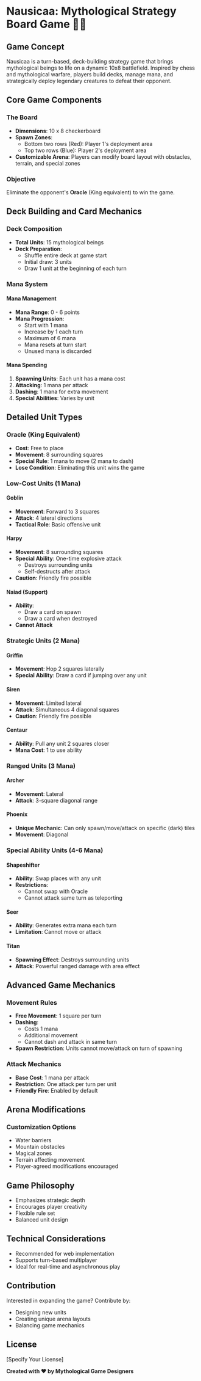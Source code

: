 # Nausicaa: Mythological Strategy Board Game 🏹🔮

## Game Concept

Nausicaa is a turn-based, deck-building strategy game that brings mythological beings to life on a dynamic 10x8 battlefield. Inspired by chess and mythological warfare, players build decks, manage mana, and strategically deploy legendary creatures to defeat their opponent.

## Core Game Components

### The Board
- **Dimensions**: 10 x 8 checkerboard
- **Spawn Zones**: 
  - Bottom two rows (Red): Player 1's deployment area
  - Top two rows (Blue): Player 2's deployment area
- **Customizable Arena**: Players can modify board layout with obstacles, terrain, and special zones

### Objective
Eliminate the opponent's **Oracle** (King equivalent) to win the game.

## Deck Building and Card Mechanics

### Deck Composition
- **Total Units**: 15 mythological beings
- **Deck Preparation**: 
  - Shuffle entire deck at game start
  - Initial draw: 3 units
  - Draw 1 unit at the beginning of each turn

### Mana System

#### Mana Management
- **Mana Range**: 0 - 6 points
- **Mana Progression**:
  - Start with 1 mana
  - Increase by 1 each turn
  - Maximum of 6 mana
  - Mana resets at turn start
  - Unused mana is discarded

#### Mana Spending
1. **Spawning Units**: Each unit has a mana cost
2. **Attacking**: 1 mana per attack
3. **Dashing**: 1 mana for extra movement
4. **Special Abilities**: Varies by unit

## Detailed Unit Types

### Oracle (King Equivalent)
- **Cost**: Free to place
- **Movement**: 8 surrounding squares
- **Special Rule**: 1 mana to move (2 mana to dash)
- **Lose Condition**: Eliminating this unit wins the game

### Low-Cost Units (1 Mana)

#### Goblin
- **Movement**: Forward to 3 squares
- **Attack**: 4 lateral directions
- **Tactical Role**: Basic offensive unit

#### Harpy
- **Movement**: 8 surrounding squares
- **Special Ability**: One-time explosive attack
  - Destroys surrounding units
  - Self-destructs after attack
- **Caution**: Friendly fire possible

#### Naiad (Support)
- **Ability**: 
  - Draw a card on spawn
  - Draw a card when destroyed
- **Cannot Attack**

### Strategic Units (2 Mana)

#### Griffin
- **Movement**: Hop 2 squares laterally
- **Special Ability**: Draw a card if jumping over any unit

#### Siren
- **Movement**: Limited lateral
- **Attack**: Simultaneous 4 diagonal squares
- **Caution**: Friendly fire possible

#### Centaur
- **Ability**: Pull any unit 2 squares closer
- **Mana Cost**: 1 to use ability

### Ranged Units (3 Mana)

#### Archer
- **Movement**: Lateral
- **Attack**: 3-square diagonal range

#### Phoenix
- **Unique Mechanic**: Can only spawn/move/attack on specific (dark) tiles
- **Movement**: Diagonal

### Special Ability Units (4-6 Mana)

#### Shapeshifter
- **Ability**: Swap places with any unit
- **Restrictions**: 
  - Cannot swap with Oracle
  - Cannot attack same turn as teleporting

#### Seer
- **Ability**: Generates extra mana each turn
- **Limitation**: Cannot move or attack

#### Titan
- **Spawning Effect**: Destroys surrounding units
- **Attack**: Powerful ranged damage with area effect

## Advanced Game Mechanics

### Movement Rules
- **Free Movement**: 1 square per turn
- **Dashing**: 
  - Costs 1 mana
  - Additional movement
  - Cannot dash and attack in same turn
- **Spawn Restriction**: Units cannot move/attack on turn of spawning

### Attack Mechanics
- **Base Cost**: 1 mana per attack
- **Restriction**: One attack per turn per unit
- **Friendly Fire**: Enabled by default

## Arena Modifications

### Customization Options
- Water barriers
- Mountain obstacles
- Magical zones
- Terrain affecting movement
- Player-agreed modifications encouraged

## Game Philosophy
- Emphasizes strategic depth
- Encourages player creativity
- Flexible rule set
- Balanced unit design

## Technical Considerations
- Recommended for web implementation
- Supports turn-based multiplayer
- Ideal for real-time and asynchronous play

## Contribution
Interested in expanding the game? Contribute by:
- Designing new units
- Creating unique arena layouts
- Balancing game mechanics

## License
[Specify Your License]

**Created with ❤️ by Mythological Game Designers**